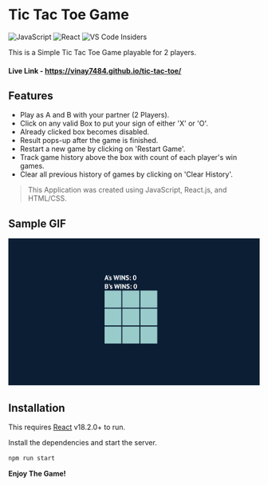# Tic Tac Toe Game

![JavaScript](https://img.shields.io/badge/javascript-%23323330.svg?style=for-the-badge&logo=javascript&logoColor=%23F7DF1E)
![React](https://img.shields.io/badge/react-%2320232a.svg?style=for-the-badge&logo=react&logoColor=%2361DAFB)
![VS Code Insiders](https://img.shields.io/badge/VS%20Code%20Insiders-35b393.svg?style=for-the-badge&logo=visual-studio-code&logoColor=white)


This is a Simple Tic Tac Toe Game playable for 2 players.

#### Live Link - https://vinay7484.github.io/tic-tac-toe/

## Features 

- Play as A and B with your partner (2 Players).
- Click on any valid Box to put your sign of either 'X' or 'O'.
- Already clicked box becomes disabled.
- Result pops-up after the game is finished.
- Restart a new game by clicking on 'Restart Game'.
- Track game history above the box with count of each player's win games.
- Clear all previous history of games by clicking on 'Clear History'.

> This Application was created using JavaScript, React.js, and HTML/CSS.

## Sample GIF

![Tic Tac Toe Game](https://raw.githubusercontent.com/Shobhit1338/Tic-Tac-Toe-using-React/main/TicTacToe.gif)

## Installation

This requires [React](https://reactjs.org/) v18.2.0+ to run.

Install the dependencies and start the server.

```sh
npm run start
```


**Enjoy The Game!**
